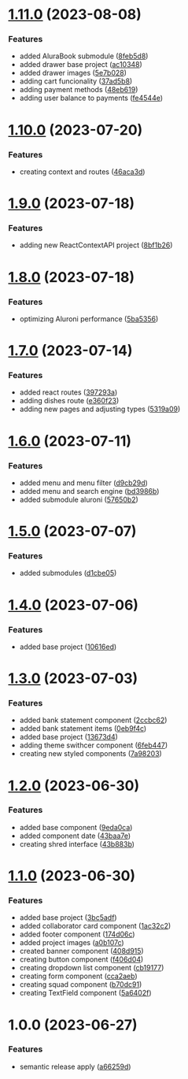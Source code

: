 # [1.11.0](https://github.com/Pdhenrique/DevFrontEndAlura/compare/v1.10.0...v1.11.0) (2023-08-08)


### Features

* added AluraBook submodule ([8feb5d8](https://github.com/Pdhenrique/DevFrontEndAlura/commit/8feb5d8206d28d7a4a91628df2f0a6fc75366a95))
* added drawer base project ([ac10348](https://github.com/Pdhenrique/DevFrontEndAlura/commit/ac103487c4155e79232ee91eee91300f24afc915))
* added drawer images ([5e7b028](https://github.com/Pdhenrique/DevFrontEndAlura/commit/5e7b028eeeb5ff164245d86d5ca77fab2e36d7bd))
* adding cart funcionality ([37ad5b8](https://github.com/Pdhenrique/DevFrontEndAlura/commit/37ad5b8eaed14bdcd5ff5c58922d381a5f968cbf))
* adding payment methods ([48eb619](https://github.com/Pdhenrique/DevFrontEndAlura/commit/48eb619ced3c90b7852ff31a9f651eead37db2f2))
* adding user balance to payments ([fe4544e](https://github.com/Pdhenrique/DevFrontEndAlura/commit/fe4544ebe9218abba6840ac4ddfdd1c9f65ea3c8))

# [1.10.0](https://github.com/Pdhenrique/DevFrontEndAlura/compare/v1.9.0...v1.10.0) (2023-07-20)


### Features

* creating context and routes ([46aca3d](https://github.com/Pdhenrique/DevFrontEndAlura/commit/46aca3dcb0a3b811b53fbebf5fbbed4a44ec443e))

# [1.9.0](https://github.com/Pdhenrique/DevFrontEndAlura/compare/v1.8.0...v1.9.0) (2023-07-18)


### Features

* adding new ReactContextAPI project ([8bf1b26](https://github.com/Pdhenrique/DevFrontEndAlura/commit/8bf1b265059e5f3e8e5ae3fb632047cc69579ff3))

# [1.8.0](https://github.com/Pdhenrique/DevFrontEndAlura/compare/v1.7.0...v1.8.0) (2023-07-18)


### Features

* optimizing Aluroni performance ([5ba5356](https://github.com/Pdhenrique/DevFrontEndAlura/commit/5ba5356b35c9c6d575543695abd119451bcb0303))

# [1.7.0](https://github.com/Pdhenrique/DevFrontEndAlura/compare/v1.6.0...v1.7.0) (2023-07-14)


### Features

* added react routes ([397293a](https://github.com/Pdhenrique/DevFrontEndAlura/commit/397293afd01cbc8b448da924bcdb5668fd52bcfa))
* adding dishes route ([e360f23](https://github.com/Pdhenrique/DevFrontEndAlura/commit/e360f23340e94d89dcc73deb8f1a6aee7d338123))
* adding new pages and adjusting types ([5319a09](https://github.com/Pdhenrique/DevFrontEndAlura/commit/5319a092e29a26656c00594926b875663db4475f))

# [1.6.0](https://github.com/Pdhenrique/DevFrontEndAlura/compare/v1.5.0...v1.6.0) (2023-07-11)


### Features

* added menu and menu filter ([d9cb29d](https://github.com/Pdhenrique/DevFrontEndAlura/commit/d9cb29d6cd037a82641c5a199b3d6df1352adb37))
* added menu and search engine ([bd3986b](https://github.com/Pdhenrique/DevFrontEndAlura/commit/bd3986b6e3cc6853f8eb78a5994d273a4a040547))
* added submodule aluroni ([57650b2](https://github.com/Pdhenrique/DevFrontEndAlura/commit/57650b28163654b751b0c04c67a321ee5938d0e2))

# [1.5.0](https://github.com/Pdhenrique/DevFrontEndAlura/compare/v1.4.0...v1.5.0) (2023-07-07)


### Features

* added submodules ([d1cbe05](https://github.com/Pdhenrique/DevFrontEndAlura/commit/d1cbe058ec1f89401f6bb6636fd9ab96f400f570))

# [1.4.0](https://github.com/Pdhenrique/DevFrontEndAlura/compare/v1.3.0...v1.4.0) (2023-07-06)


### Features

* added base project ([10616ed](https://github.com/Pdhenrique/DevFrontEndAlura/commit/10616edb427d3d59c77c6393a9b6e04cb70919fa))

# [1.3.0](https://github.com/Pdhenrique/DevFrontEndAlura/compare/v1.2.0...v1.3.0) (2023-07-03)


### Features

* added bank statement component ([2ccbc62](https://github.com/Pdhenrique/DevFrontEndAlura/commit/2ccbc62ae7ec8b45f01c2f1e8301b906a3d5247a))
* added bank statement items ([0eb9f4c](https://github.com/Pdhenrique/DevFrontEndAlura/commit/0eb9f4c34c6e5c2d50c0b7827124c0d5a926c0ac))
* added base project ([13673d4](https://github.com/Pdhenrique/DevFrontEndAlura/commit/13673d41608674f224954833451a8ad90267e618))
* adding theme swithcer component ([6feb447](https://github.com/Pdhenrique/DevFrontEndAlura/commit/6feb4470ee94a9df65ac665ef6d2fb67b7200960))
* creating new styled components ([7a98203](https://github.com/Pdhenrique/DevFrontEndAlura/commit/7a98203c38e79cf740c57e7d54605c8c65ae0101))

# [1.2.0](https://github.com/Pdhenrique/DevFrontEndAlura/compare/v1.1.0...v1.2.0) (2023-06-30)


### Features

* added base component ([9eda0ca](https://github.com/Pdhenrique/DevFrontEndAlura/commit/9eda0cae03e9c271a1856ec0e2f74ad8aadeee13))
* added component date ([43baa7e](https://github.com/Pdhenrique/DevFrontEndAlura/commit/43baa7ef380557b3f282f82e7363b496824ebc2b))
* creating shred interface ([43b883b](https://github.com/Pdhenrique/DevFrontEndAlura/commit/43b883bbd062af6d01506ac342739462146b5606))

# [1.1.0](https://github.com/Pdhenrique/DevFrontEndAlura/compare/v1.0.0...v1.1.0) (2023-06-30)


### Features

* added base project ([3bc5adf](https://github.com/Pdhenrique/DevFrontEndAlura/commit/3bc5adf774da4ca185cad45ce7629f94b73ccdb3))
* added collaborator card component ([1ac32c2](https://github.com/Pdhenrique/DevFrontEndAlura/commit/1ac32c2a0aed51f06768921c351d0528376ac637))
* added footer component ([174d06c](https://github.com/Pdhenrique/DevFrontEndAlura/commit/174d06ce5740ce62d2eda58861c868682c451dab))
* added project images ([a0b107c](https://github.com/Pdhenrique/DevFrontEndAlura/commit/a0b107c63a251f6693cea2abc3b4c90316642249))
* created banner component ([408d915](https://github.com/Pdhenrique/DevFrontEndAlura/commit/408d915e9ad5e654acad3566602e67902adf439f))
* creating button component ([f406d04](https://github.com/Pdhenrique/DevFrontEndAlura/commit/f406d0426fd3f257b7c105f8a6f66b65782f6625))
* creating dropdown list component ([cb19177](https://github.com/Pdhenrique/DevFrontEndAlura/commit/cb19177d42b80bbf1a295a4fb175ed553d81f8ad))
* creating form component ([cca2aeb](https://github.com/Pdhenrique/DevFrontEndAlura/commit/cca2aebb1ce8fc10d483018227361139858f99c7))
* creating squad component ([b70dc91](https://github.com/Pdhenrique/DevFrontEndAlura/commit/b70dc91b61e4db1e7346c305270edf4a1b977563))
* creating TextField component ([5a6402f](https://github.com/Pdhenrique/DevFrontEndAlura/commit/5a6402feaa89301eb8f9922f1943f3b85253e6e1))

# 1.0.0 (2023-06-27)


### Features

* semantic release apply ([a66259d](https://github.com/Pdhenrique/DevFrontEndAlura/commit/a66259d2187b4affba64c92ec3a51ee44b04a7f0))
